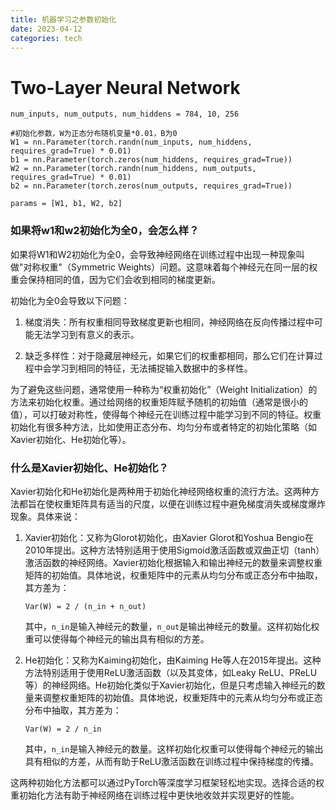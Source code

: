 ```yaml
---
title: 机器学习之参数初始化
date: 2023-04-12
categories: tech
---
```


# Two-Layer Neural Network

```
num_inputs, num_outputs, num_hiddens = 784, 10, 256

#初始化参数，W为正态分布随机变量*0.01，B为0
W1 = nn.Parameter(torch.randn(num_inputs, num_hiddens, requires_grad=True) * 0.01)
b1 = nn.Parameter(torch.zeros(num_hiddens, requires_grad=True))
W2 = nn.Parameter(torch.randn(num_hiddens, num_outputs, requires_grad=True) * 0.01)
b2 = nn.Parameter(torch.zeros(num_outputs, requires_grad=True))

params = [W1, b1, W2, b2]
```

### 如果将w1和w2初始化为全0，会怎么样？

如果将W1和W2初始化为全0，会导致神经网络在训练过程中出现一种现象叫做"对称权重"（Symmetric Weights）问题。这意味着每个神经元在同一层的权重会保持相同的值，因为它们会收到相同的梯度更新。

初始化为全0会导致以下问题：

1. 梯度消失：所有权重相同导致梯度更新也相同，神经网络在反向传播过程中可能无法学习到有意义的表示。

2. 缺乏多样性：对于隐藏层神经元，如果它们的权重都相同，那么它们在计算过程中会学习到相同的特征，无法捕捉输入数据中的多样性。

为了避免这些问题，通常使用一种称为“权重初始化”（Weight Initialization）的方法来初始化权重。通过给网络的权重矩阵赋予随机的初始值（通常是很小的值），可以打破对称性，使得每个神经元在训练过程中能学习到不同的特征。权重初始化有很多种方法，比如使用正态分布、均匀分布或者特定的初始化策略（如Xavier初始化、He初始化等）。

### 什么是Xavier初始化、He初始化？

Xavier初始化和He初始化是两种用于初始化神经网络权重的流行方法。这两种方法都旨在使权重矩阵具有适当的尺度，以便在训练过程中避免梯度消失或梯度爆炸现象。具体来说：

1. Xavier初始化：又称为Glorot初始化，由Xavier Glorot和Yoshua Bengio在2010年提出。这种方法特别适用于使用Sigmoid激活函数或双曲正切（tanh）激活函数的神经网络。Xavier初始化根据输入和输出神经元的数量来调整权重矩阵的初始值。具体地说，权重矩阵中的元素从均匀分布或正态分布中抽取，其方差为：

   ```
   Var(W) = 2 / (n_in + n_out)
   ```

   其中，`n_in`是输入神经元的数量，`n_out`是输出神经元的数量。这样初始化权重可以使得每个神经元的输出具有相似的方差。

2. He初始化：又称为Kaiming初始化，由Kaiming He等人在2015年提出。这种方法特别适用于使用ReLU激活函数（以及其变体，如Leaky ReLU、PReLU等）的神经网络。He初始化类似于Xavier初始化，但是只考虑输入神经元的数量来调整权重矩阵的初始值。具体地说，权重矩阵中的元素从均匀分布或正态分布中抽取，其方差为：

   ```
   Var(W) = 2 / n_in
   ```

   其中，`n_in`是输入神经元的数量。这样初始化权重可以使得每个神经元的输出具有相似的方差，从而有助于ReLU激活函数在训练过程中保持梯度的传播。

这两种初始化方法都可以通过PyTorch等深度学习框架轻松地实现。选择合适的权重初始化方法有助于神经网络在训练过程中更快地收敛并实现更好的性能。
